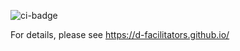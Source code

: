 ![ci-badge](https://github.com/d-facilitators/rate-my-facilities/workflows/ci-rate-my-facilities/badge.svg)

For details, please see https://d-facilitators.github.io/
